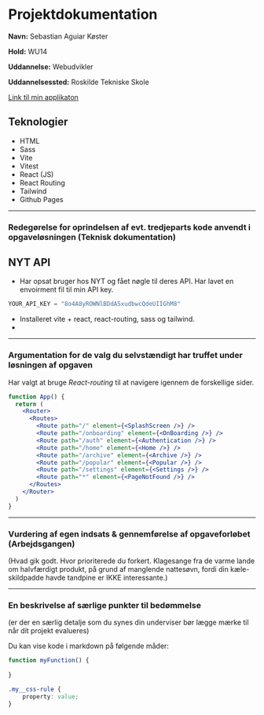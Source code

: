 # Projektdokumentation

**Navn:** Sebastian Aguiar Køster

**Hold:** WU14

**Uddannelse:** Webudvikler

**Uddannelsessted:** Roskilde Tekniske Skole

[Link til min applikaton](http://example.com/)


## Teknologier

-   HTML
-   Sass
-   Vite
-   Vitest
-   React (JS)
-   React Routing
-   Tailwind
-	Github Pages

---



### Redegørelse for oprindelsen af evt. tredjeparts kode anvendt i opgaveløsningen (Teknisk dokumentation)

## NYT API

- Har opsat bruger hos NYT og fået nøgle til deres API. Har lavet en envoirment fil til min API key.

```jsx
YOUR_API_KEY = "8o4A8yROWNlBDdA5xudbwcQdeUIIGhM8"
```

- Installeret vite + react, react-routing, sass og tailwind.
- 

---

### Argumentation for de valg du selvstændigt har truffet under løsningen af opgaven

Har valgt at bruge *React-routing* til at navigere igennem de forskellige sider.

```jsx
function App() {
  return (
    <Router>
      <Routes>
        <Route path="/" element={<SplashScreen />} />
        <Route path="/onboarding" element={<OnBoarding />} />
        <Route path="/auth" element={<Authentication />} />
        <Route path="/home" element={<Home />} />
        <Route path="/archive" element={<Archive />} />
        <Route path="/popular" element={<Popular />} />
        <Route path="/settings" element={<Settings />} />
        <Route path="*" element={<PageNotFound />} />
      </Routes>
    </Router>
  )
}
```

---
### Vurdering af egen indsats & gennemførelse af opgaveforløbet (Arbejdsgangen)

(Hvad gik godt. Hvor prioriterede du forkert. Klagesange fra de varme lande om halvfærdigt produkt, på grund af manglende nattesøvn, fordi din kæle-skildpadde havde tandpine er IKKE interessante.)

---
### En beskrivelse af særlige punkter til bedømmelse

(er der en særlig detalje som du synes din underviser bør lægge mærke til når dit projekt evalueres)

Du kan vise kode i markdown på følgende måder: 
```js
function myFunction() {
	
}
```

```css
.my__css-rule {
	property: value;
}
```

